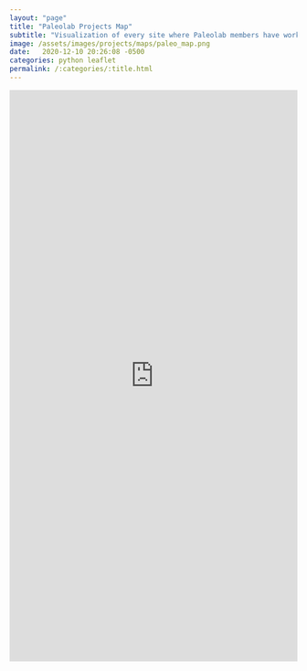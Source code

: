```yaml
---
layout: "page"
title: "Paleolab Projects Map"
subtitle: "Visualization of every site where Paleolab members have worked"
image: /assets/images/projects/maps/paleo_map.png
date:   2020-12-10 20:26:08 -0500
categories: python leaflet
permalink: /:categories/:title.html
---
```


<iframe width="100%" height="1000vh" frameborder="0"
  src="https://ancazugo.github.io/paleolabweb/"></iframe>
